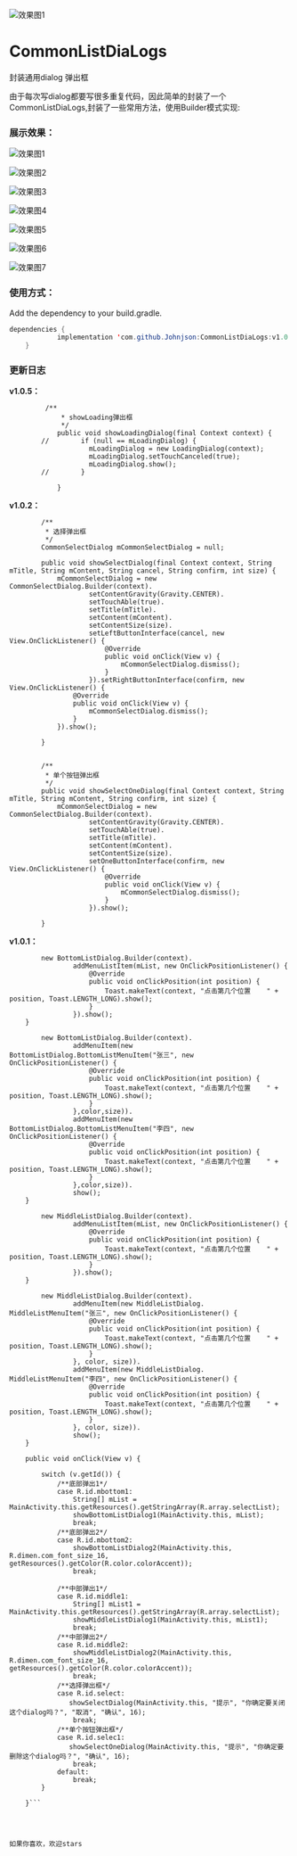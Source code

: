 ![效果图1](https://img.shields.io/badge/build-passing-%23209e89.svg)
# CommonListDiaLogs
封装通用dialog  弹出框

由于每次写dialog都要写很多重复代码，因此简单的封装了一个CommonListDiaLogs,封装了一些常用方法，使用Builder模式实现:

### 展示效果：

![效果图1](img/9FD09CD2-8D55-4528-9870-9547880BBDC6.png)

![效果图2](img/50C6C998-A2DE-4E18-B524-3D5D15F88EF9.png)

![效果图3](img/49F23D66-8D04-4857-908E-837C1F60F12A.png)

![效果图4](img/7D66D69D-FC66-40F1-B622-FBA8F2D219CD.png)

![效果图5](img/87BD7DCA-178C-41DB-8F16-C338554257C9.png)

![效果图6](img/5D323BF0-D71D-4E9A-8E10-6DA790E47DC3.png)

![效果图7](img/9EC0E953-C93E-43ED-8CB1-4C6B3032BF3E.png)

### 使用方式：

Add the dependency to your build.gradle.

```java
dependencies {
	        implementation 'com.github.Johnjson:CommonListDiaLogs:v1.0.5'
	}
```


### 更新日志
**v1.0.5：**
``` 
         /**
             * showLoading弹出框
             */
            public void showLoadingDialog(final Context context) {
        //        if (null == mLoadingDialog) {
                    mLoadingDialog = new LoadingDialog(context);
                    mLoadingDialog.setTouchCanceled(true);
                    mLoadingDialog.show();
        //        }
        
            }
```


**v1.0.2：**

``` 
        /**
         * 选择弹出框
         */
        CommonSelectDialog mCommonSelectDialog = null;
    
        public void showSelectDialog(final Context context, String mTitle, String mContent, String cancel, String confirm, int size) {
            mCommonSelectDialog = new CommonSelectDialog.Builder(context).
                    setContentGravity(Gravity.CENTER).
                    setTouchAble(true).
                    setTitle(mTitle).
                    setContent(mContent).
                    setContentSize(size).
                    setLeftButtonInterface(cancel, new View.OnClickListener() {
                        @Override
                        public void onClick(View v) {
                            mCommonSelectDialog.dismiss();
                        }
                    }).setRightButtonInterface(confirm, new View.OnClickListener() {
                @Override
                public void onClick(View v) {
                    mCommonSelectDialog.dismiss();
                }
            }).show();
    
        }
    
    
        /**
         * 单个按钮弹出框
         */
        public void showSelectOneDialog(final Context context, String mTitle, String mContent, String confirm, int size) {
            mCommonSelectDialog = new CommonSelectDialog.Builder(context).
                    setContentGravity(Gravity.CENTER).
                    setTouchAble(true).
                    setTitle(mTitle).
                    setContent(mContent).
                    setContentSize(size).
                    setOneButtonInterface(confirm, new View.OnClickListener() {
                        @Override
                        public void onClick(View v) {
                            mCommonSelectDialog.dismiss();
                        }
                    }).show();
    
        }
```


**v1.0.1：**

```  public void showBottomListDialog1(@final Context context, String[] mList) {
        new BottomListDialog.Builder(context).
                addMenuListItem(mList, new OnClickPositionListener() {
                    @Override
                    public void onClickPosition(int position) {
                        Toast.makeText(context, "点击第几个位置    " + position, Toast.LENGTH_LONG).show();
                    }
                }).show();
    }
```

```public void showBottomListDialog2( final Context context, int color, int size) {
        new BottomListDialog.Builder(context).
                addMenuItem(new BottomListDialog.BottomListMenuItem("张三", new OnClickPositionListener() {
                    @Override
                    public void onClickPosition(int position) {
                        Toast.makeText(context, "点击第几个位置    " + position, Toast.LENGTH_LONG).show();
                    }
                },color,size)).
                addMenuItem(new BottomListDialog.BottomListMenuItem("李四", new OnClickPositionListener() {
                    @Override
                    public void onClickPosition(int position) {
                        Toast.makeText(context, "点击第几个位置    " + position, Toast.LENGTH_LONG).show();
                    }
                },color,size)).
                show();
    }
```


```   public void showMiddleListDialog1(final Context context, String[] mList) {
        new MiddleListDialog.Builder(context).
                addMenuListItem(mList, new OnClickPositionListener() {
                    @Override
                    public void onClickPosition(int position) {
                        Toast.makeText(context, "点击第几个位置    " + position, Toast.LENGTH_LONG).show();
                    }
                }).show();
    }
```

``` public void showMiddleListDialog2(final Context context, int color, int size) {
        new MiddleListDialog.Builder(context).
                addMenuItem(new MiddleListDialog. MiddleListMenuItem("张三", new OnClickPositionListener() {
                    @Override
                    public void onClickPosition(int position) {
                        Toast.makeText(context, "点击第几个位置    " + position, Toast.LENGTH_LONG).show();
                    }
                }, color, size)).
                addMenuItem(new MiddleListDialog. MiddleListMenuItem("李四", new OnClickPositionListener() {
                    @Override
                    public void onClickPosition(int position) {
                        Toast.makeText(context, "点击第几个位置    " + position, Toast.LENGTH_LONG).show();
                    }
                }, color, size)).
                show();
    }
```


```    @Override
    public void onClick(View v) {

        switch (v.getId()) {
            /**底部弹出1*/
            case R.id.mbottom1:
                String[] mList = MainActivity.this.getResources().getStringArray(R.array.selectList);
                showBottomListDialog1(MainActivity.this, mList);
                break;
            /**底部弹出2*/
            case R.id.mbottom2:
                showBottomListDialog2(MainActivity.this, R.dimen.com_font_size_16, getResources().getColor(R.color.colorAccent));
                break;

            /**中部弹出1*/
            case R.id.middle1:
                String[] mList1 = MainActivity.this.getResources().getStringArray(R.array.selectList);
                showMiddleListDialog1(MainActivity.this, mList1);
                break;
            /**中部弹出2*/
            case R.id.middle2:
                showMiddleListDialog2(MainActivity.this, R.dimen.com_font_size_16, getResources().getColor(R.color.colorAccent));
                break;
            /**选择弹出框*/
            case R.id.select:
               showSelectDialog(MainActivity.this, "提示", "你确定要关闭这个dialog吗？", "取消", "确认", 16);
                break;
            /**单个按钮弹出框*/
            case R.id.selec1:
               showSelectOneDialog(MainActivity.this, "提示", "你确定要删除这个dialog吗？", "确认", 16);
                break;
            default:
                break;
        }

    }```




如果你喜欢，欢迎stars